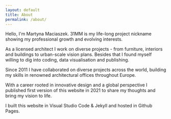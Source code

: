 ```yaml
---
layout: default
title: About
permalink: /about/
---
```


Hello, I'm Martyna Maciaszek. 31MM is my life-long project nickname showing my professional growth and evolving interests. 

As a licensed architect I work on diverse projects - from furniture, interiors and buildings to urban-scale vision plans. Besides that I found myself willing to dig into coding, data visualisation and publishing. 

Since 2011 I have collaborated on diverse projects across the world, building my skills in renowned architectural offices throughout Europe.

With a career rooted in innovative design and a global perspective I published first version of this website in 2021 to share my thoughts and bring my vision to life.

I built this website in Visual Studio Code & Jekyll and hosted in Github Pages.